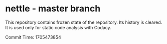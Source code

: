 # nettle - master branch

This repository contains frozen state of the repository.
Its history is cleared. It is used only for static code
analysis with Codacy.

Commit Time: 1705473854